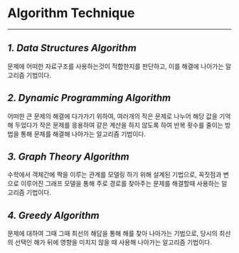 # Algorithm Technique
---
## **_1. Data Structures Algorithm_**
문제에 어떠한 자료구조를 사용하는것이 적합한지를 판단하고, 이를 해결에 나아가는 알고리즘 기법이다.
## **_2. Dynamic Programming Algorithm_**
어떠한 큰 문제의 해결에 다가가기 위하여, 여러개의 작은 문제로 나누어 해당 값을 기억해 두었다가 작은 문제를 응용하여 같은 계산을 하지 않도록 하여 반복 횟수를 줄이는 방법을 통해 문제를 해결해 나아가는 알고리즘 기법이다.
## **_3. Graph Theory Algorithm_**
수학에서 객체간에 짝을 이루는 관계를 모델링 하기 위해 설계된 기법으로, 꼭짓점과 변으로 이루어진 그래프 모델을 통해 주로 경로를 찾아주는 문제를 해결할때 사용하는 알고리즘 기법이다.
## **_4. Greedy Algorithm_**
문제에 대하여 그때 그때 최선의 해답을 통해 해를 찾아 나아가는 기법으로, 당시의 최선의 선택인 해가 뒤에 영향을 미치지 않을 때 사용해 나아가는 알고리즘 기법이다.

